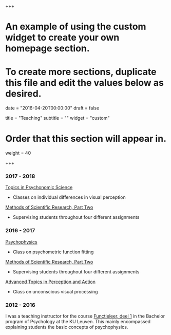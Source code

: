 +++
# An example of using the custom widget to create your own homepage section.
# To create more sections, duplicate this file and edit the values below as desired.

date = "2016-04-20T00:00:00"
draft = false

title = "Teaching"
subtitle = ""
widget = "custom"

# Order that this section will appear in.
weight = 40

+++

### 2017 - 2018

[Topics in Psychonomic Science](https://onderwijsaanbod.kuleuven.be/syllabi/e/P0P75AE.htm#activetab=doelstellingen_idp728512)

- Classes on individual differences in visual perception 

[Methods of Scientific Research,  Part Two](https://onderwijsaanbod.kuleuven.be/syllabi/e/P0Q02AE.htm)

- Supervising students throughout four different assignments 
  
### 2016 - 2017

[Psychophysics](https://onderwijsaanbod.kuleuven.be/syllabi/e/P0Q44AE.htm)

- Class on psychometric function fitting 

[Methods of Scientific Research,  Part Two](https://onderwijsaanbod.kuleuven.be/syllabi/e/P0Q02AE.htm)

- Supervising students throughout four different assignments 
    
[Advanced Topics in Perception and Action](https://onderwijsaanbod.kuleuven.be/syllabi/e/P0R71AE.htm)

- Class on unconscious visual processing 

### 2012 - 2016

I was a teaching instructor for the course [Functieleer, deel 1](https://onderwijsaanbod.kuleuven.be/syllabi/n/P0M01AN.htm) in the Bachelor program of Psychology at the KU Leuven. This mainly encompassed explaining students the basic concepts of psychophysics.